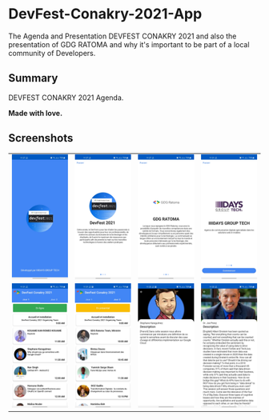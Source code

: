 # DevFest-Conakry-2021-App
The Agenda and Presentation DEVFEST CONAKRY 2021 and also the presentation of GDG RATOMA and why it's important to be part of a local community of Developers.
## Summary
<p>DEVFEST CONAKRY 2021 Agenda.</p>
<p><b>Made with love.</b></p>

## Screenshots
<table style="width:100%">
  <tr>
    <td><img src="screenshoots/splash_screen.jpg"/></td>
    <td><img src="screenshoots/first_onboarding_screen.jpg"/></td>
    <td><img src="screenshoots/second_onboarding_screen.jpg"/></td> 
    <td><img src="screenshoots/third_onboarding_screen.jpg"/></td>
  </tr>
  <tr>
    <td><img src="screenshoots/first_day_screen.jpg"/></td>
    <td><img src="screenshoots/second_day_screen.jpg"/></td>
    <td><img src="screenshoots/detail_screen1.jpg"/></td>
    <td><img src="screenshoots/detail_screen2.jpg"/></td>
  </tr>
</table>



